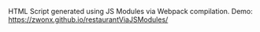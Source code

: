 HTML Script generated using JS Modules via Webpack compilation.
Demo: https://zwonx.github.io/restaurantViaJSModules/